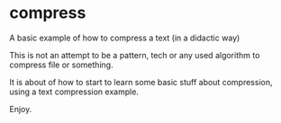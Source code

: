 # compress
A basic example of how to compress a text (in a didactic way)

This is not an attempt to be a pattern, tech or any used algorithm to compress file or something.

It is about of how to start to learn some basic stuff about compression, using a text compression example.

Enjoy.
